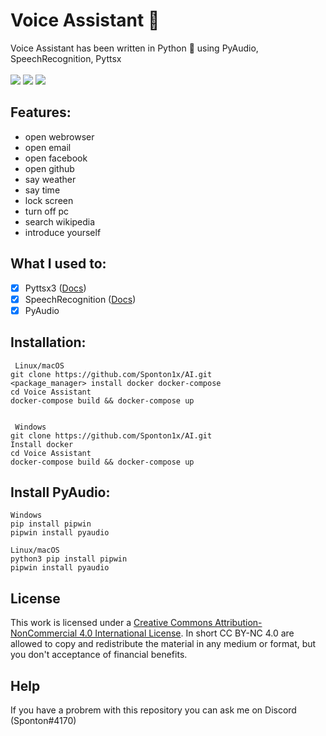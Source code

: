 # Voice Assistant 🤖
Voice Assistant has been written in Python 🐍 using PyAudio, SpeechRecognition, Pyttsx <br> <br>
    <a>
        <img src="https://img.shields.io/badge/build%20with-python3-red?style=for-the-badge&logo=appveyor" /> 
        <img src="https://img.shields.io/badge/version-1.0.0--beta-green?style=for-the-badge&logo=appveyor"/>
        <a href="https://creativecommons.org/licenses/by-nc/4.0/deed.en"><img src="https://img.shields.io/badge/license-CC%20BY--NC%204.0-blue?style=for-the-badge&logo=appveyor"/></a>
    </a>
    
## Features:
* open webrowser
* open email
* open facebook
* open github
* say weather
* say time
* lock screen
* turn off pc
* search wikipedia
* introduce yourself

## What I used to:
- [x] Pyttsx3 ([Docs](https://pyttsx3.readthedocs.io/en/latest/)) <br>
- [X] SpeechRecognition ([Docs](https://developer.mozilla.org/en-US/docs/Web/API/SpeechRecognition)) <br>
- [X] PyAudio

## Installation:


     Linux/macOS
    git clone https://github.com/Sponton1x/AI.git
    <package_manager> install docker docker-compose
    cd Voice Assistant
    docker-compose build && docker-compose up


     Windows
    git clone https://github.com/Sponton1x/AI.git
    Install docker
    cd Voice Assistant
    docker-compose build && docker-compose up
    
## Install PyAudio:

    Windows
    pip install pipwin
    pipwin install pyaudio

    Linux/macOS
    python3 pip install pipwin
    pipwin install pyaudio
    

## License
This work is licensed under a <a rel="license" href="http://creativecommons.org/licenses/by-nc/4.0/">Creative Commons Attribution-NonCommercial 4.0 International License</a>. In short CC BY-NC 4.0 are allowed to copy and redistribute the material in any medium or format, but you don't acceptance of financial benefits.

## Help
  If you have a probrem with this repository you can ask me on Discord (Sponton#4170) 
